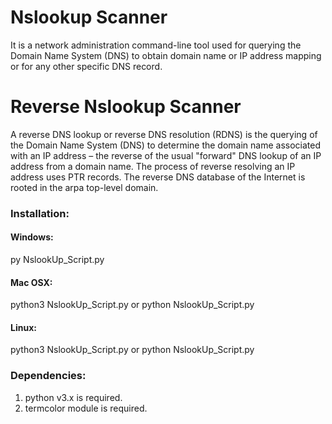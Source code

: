 # Nslookup Scanner

It is a network administration command-line tool used for querying the Domain Name System (DNS) to obtain domain name or IP address mapping or for any other specific DNS record.

# Reverse Nslookup Scanner

 A reverse DNS lookup or reverse DNS resolution (RDNS) is the querying of the Domain Name System (DNS) to determine the domain name associated with an IP address – the reverse of the usual "forward" DNS lookup of an IP address from a domain name. The process of reverse resolving an IP address uses PTR records. The reverse DNS database of the Internet is rooted in the arpa top-level domain.

 ### Installation:

 #### Windows:

 py NslookUp_Script.py

 #### Mac OSX:

 python3 NslookUp_Script.py
            or
python NslookUp_Script.py


#### Linux:

python3 NslookUp_Script.py
            or
python NslookUp_Script.py


### Dependencies:

1. python v3.x is required.
2. termcolor module is required.



